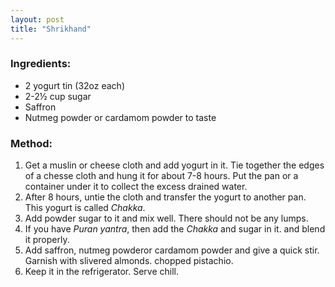 ```yaml
---
layout: post
title: "Shrikhand"
---
```




### Ingredients:
* 2 yogurt tin (32oz each)
* 2-2½ cup sugar
* Saffron
* Nutmeg powder or cardamom powder to taste

### Method:
1. Get a muslin or cheese cloth and add yogurt in it. Tie together the edges of a chesse cloth and hung it for about 7-8 hours. Put the pan or a container under it to collect the excess drained water. 
2. After 8 hours, untie the cloth and transfer the yogurt to another pan. This yogurt is called _Chakka_. 
3. Add powder sugar to it and mix well. There should not be any lumps. 
4. If you have _Puran yantra_, then add the _Chakka_ and sugar in it. and blend it properly. 
5. Add saffron, nutmeg powderor cardamom powder and give a quick stir. 
Garnish with slivered almonds. chopped pistachio.
6. Keep it in the refrigerator. Serve chill.
